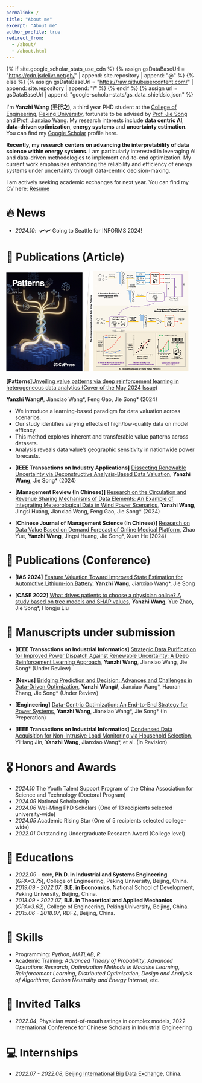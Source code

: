 ```yaml
---
permalink: /
title: "About me"
excerpt: "About me"
author_profile: true
redirect_from: 
  - /about/
  - /about.html
---
```


{% if site.google_scholar_stats_use_cdn %}
{% assign gsDataBaseUrl = "https://cdn.jsdelivr.net/gh/" | append: site.repository | append: "@" %}
{% else %}
{% assign gsDataBaseUrl = "https://raw.githubusercontent.com/" | append: site.repository | append: "/" %}
{% endif %}
{% assign url = gsDataBaseUrl | append: "google-scholar-stats/gs_data_shieldsio.json" %}

<span class='anchor' id='about-me'></span>

I'm **Yanzhi Wang (王衍之)**, a third year PHD student at the [College of Engineering](https://www.coe.pku.edu.cn), [Peking University](https://www.pku.edu.cn), fortunate to be advised by [Prof. Jie Song](https://www.coe.pku.edu.cn/teaching/industrial/9972.html) and [Prof. Jianxiao Wang](http://bda.pku.edu.cn/info/1082/2535.htm). My research interests include **data centric AI**, **data-driven optimization**, **energy systems** and **uncertainty estimation**. You can find my [Google Scholar](https://scholar.google.com/citations?user=ohvS_NAAAAAJ&hl=en) profile here.

**Recently, my research centers on advancing the interpretability of data science within energy systems.**  I am particularly interested in leveraging AI and data-driven methodologies to implement end-to-end optimization. My current work emphasizes enhancing the reliability and efficiency of energy systems under uncertainty through data-centric decision-making.

I am actively seeking academic exchanges for next year. You can find my CV here: [Resume]()

# 🔥 News
- *2024.10*: &nbsp;🛩️🛩️ Going to Seattle for INFORMS 2024!

<span id="publications-article"></span>
# 📝 Publications (Article)

<div class='paper-box'>
  <div class='paper-box-image' style="display: flex">
    <div>
      <img src='images/Patterns_cover.png' alt="sym" width="40%">
      <img src='images/Patterns_GA.png' alt="sym" width="55%">
    </div>
  </div>
<div class='paper-box-text' markdown="1">

**[Patterns]**[Unveiling value patterns via deep reinforcement learning in heterogeneous data analytics (Cover of the May 2024 Issue)](https://www.cell.com/patterns/fulltext/S2666-3899(24)00073-4)

**Yanzhi Wang#**, Jianxiao Wang\*, Feng Gao, Jie Song\* (2024)

- We introduce a learning-based paradigm for data valuation across scenarios.
- Our study identifies varying effects of high/low-quality data on model efficacy.
- This method explores inherent and transferable value patterns across datasets.
- Analysis reveals data value’s geographic sensitivity in nationwide power forecasts.
</div>
</div>

- **[IEEE Transactions on Industry Applications]** [Dissecting Renewable Uncertainty via Deconstructive Analysis-Based Data Valuation](https://ieeexplore.ieee.org/abstract/document/10488718), **Yanzhi Wang**, Jie Song\* (2024)

- **[Management Review (In Chinese)]** [Research on the Circulation and Revenue Sharing Mechanisms of Data Elements: An Example of Integrating Meteorological Data in Wind Power Scenarios](http://123.57.61.11/jweb_glpl/CN/abstract/abstract3018.shtml), **Yanzhi Wang**, Jingsi Huang, Jianxiao Wang, Feng Gao, Jie Song\* (2024)

- **[Chinese Journal of Management Science (In Chinese)]** [Research on Data Value Based on Demand Forecast of Online Medical Platform](http://www.zgglkx.com/CN/10.16381/j.cnki.issn1003-207x.2022.0562), Zhao Yue, **Yanzhi Wang**, Jingsi Huang, Jie Song\*, Xuan He (2024)

# 📝 Publications (Conference)

- **[IAS 2024]** [Feature Valuation Toward Improved State Estimation for Automotive Lithium-ion Battery](), **Yanzhi Wang**, Jianxiao Wang*, Jie Song

- **[CASE 2022]** [What drives patients to choose a physician online? A study based on tree models and SHAP values](https://ieeexplore.ieee.org/abstract/document/9926467), **Yanzhi Wang**, Yue Zhao, Jie Song*, Hongju Liu

# 📝 Manuscripts under submission 

- **[IEEE Transactions on Industrial Informatics]** [Strategic Data Purification for Improved Power Dispatch Against Renewable Uncertainty: A Deep Reinforcement Learning Approach](), **Yanzhi Wang**, Jianxiao Wang, Jie Song* (Under Review)

- **[Nexus]** [Bridging Prediction and Decision: Advances and Challenges in Data-Driven Optimization](), **Yanzhi Wang#**, Jianxiao Wang\*, Haoran Zhang, Jie Song\* (Under Review)

- **[Engineering]** [Data-Centric Optimization: 
An End-to-End Strategy for Power Systems](), **Yanzhi Wang**, Jianxiao Wang\*, Jie Song\* (In Preperation)

- **[IEEE Transactions on Industrial Informatics]** [Condensed Data Acquisition for Non-Intrusive Load Monitoring via Household Selection](), YiHang Jin, **Yanzhi Wang**, Jianxiao Wang\*, et al. (In Revision)

# 🎖 Honors and Awards
- *2024.10* The Youth Talent Support Program of the China Association for Science and Technology (Doctoral Program) 
- *2024.09* National Scholarship
- *2024.06* Wei-Ming PhD Scholars (One of 13 recipients selected university-wide)
- *2024.05* Academic Rising Star (One of 5 recipients selected college-wide)
- *2022.01* Outstanding Undergraduate Research Award (College level)

# 📖 Educations
- *2022.09 - now*, **Ph.D. in Industrial and Systems Engineering** (*GPA=3.75*), College of Engineering, Peking University, Beijing, China.
- *2019.09 - 2022.07*, **B.E. in Economics**, National School of Development, Peking University, Beijing, China.
- *2018.09 - 2022.07*, **B.E. in Theoretical and Applied Mechanics** (*GPA=3.62*), College of Engineering, Peking University, Beijing, China.
- *2015.06 - 2018.07*, RDFZ, Beijing, China.

# 🧩 Skills
- Programming: *Python*,  *MATLAB*, *R*.
- Academic Training: *Advanced Theory of Probability*, *Advanced Operations Research*, *Optimization Methods in Machine Learning*, *Reinforcement Learning*, *Distributed Optimization*, *Design and Analysis of Algorithms*, *Carbon Neutrality and Energy Internet*, etc.
  
# 💬 Invited Talks
- *2022.04*, Physician word-of-mouth ratings in complex models, 2022 International Conference for Chinese Scholars in Industrial Engineering
  
# 💻 Internships
- *2022.07 - 2022.08*, [Beijing International Big Data Exchange](), China.
